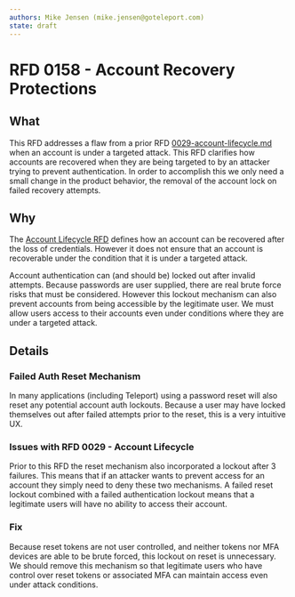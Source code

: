 ```yaml
---
authors: Mike Jensen (mike.jensen@goteleport.com)
state: draft
---
```


# RFD 0158 - Account Recovery Protections

## What

This RFD addresses a flaw from a prior RFD [0029-account-lifecycle.md](0029-account-lifecycle.md) when an account is under a targeted attack.  This RFD clarifies how accounts are recovered when they are being targeted to by an attacker trying to prevent authentication.  In order to accomplish this we only need a small change in the product behavior, the removal of the account lock on failed recovery attempts.

## Why

The [Account Lifecycle RFD](0029-account-lifecycle.md) defines how an account can be recovered after the loss of credentials.  However it does not ensure that an account is recoverable under the condition that it is under a targeted attack.

Account authentication can (and should be) locked out after invalid attempts.  Because passwords are user supplied, there are real brute force risks that must be considered.  However this lockout mechanism can also prevent accounts from being accessible by the legitimate user.  We must allow users access to their accounts even under conditions where they are under a targeted attack.

## Details

### Failed Auth Reset Mechanism

In many applications (including Teleport) using a password reset will also reset any potential account auth lockouts.  Because a user may have locked themselves out after failed attempts prior to the reset, this is a very intuitive UX.

### Issues with RFD 0029 - Account Lifecycle

Prior to this RFD the reset mechanism also incorporated a lockout after 3 failures.  This means that if an attacker wants to prevent access for an account they simply need to deny these two mechanisms.  A failed reset lockout combined with a failed authentication lockout means that a legitimate users will have no ability to access their account.

### Fix

Because reset tokens are not user controlled, and neither tokens nor MFA devices are able to be brute forced, this lockout on reset is unnecessary.  We should remove this mechanism so that legitimate users who have control over reset tokens or associated MFA can maintain access even under attack conditions.

